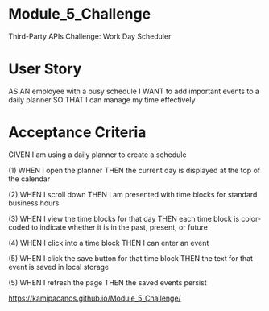 # Module_5_Challenge
Third-Party APIs Challenge: Work Day Scheduler

# User Story
AS AN employee with a busy schedule
I WANT to add important events to a daily planner
SO THAT I can manage my time effectively

# Acceptance Criteria 
GIVEN I am using a daily planner to create a schedule

(1) WHEN I open the planner
    THEN the current day is displayed at the top of the calendar

(2) WHEN I scroll down
    THEN I am presented with time blocks for standard business hours

(3) WHEN I view the time blocks for that day
    THEN each time block is color-coded to indicate whether it is in the past, present, or future

(4) WHEN I click into a time block
    THEN I can enter an event

(5) WHEN I click the save button for that time block
    THEN the text for that event is saved in local storage
    
(5) WHEN I refresh the page
    THEN the saved events persist



https://kamipacanos.github.io/Module_5_Challenge/